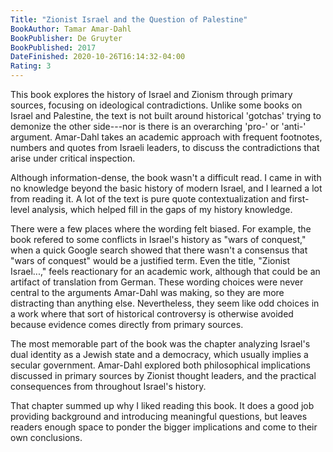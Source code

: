 ```yaml
---
Title: "Zionist Israel and the Question of Palestine"
BookAuthor: Tamar Amar-Dahl
BookPublisher: De Gruyter
BookPublished: 2017
DateFinished: 2020-10-26T16:14:32-04:00
Rating: 3
---
```


This book explores the history of Israel and Zionism through primary sources, focusing on ideological contradictions.
Unlike some books on Israel and Palestine, the text is not built around historical 'gotchas' trying to demonize the other side---nor is there is an overarching 'pro-' or 'anti-' argument.
Amar-Dahl takes an academic approach with frequent footnotes, numbers and quotes from Israeli leaders, to discuss the contradictions that arise under critical inspection.

Although information-dense, the book wasn't a difficult read.
I came in with no knowledge beyond the basic history of modern Israel, and I learned a lot from reading it.
A lot of the text is pure quote contextualization and first-level analysis, which helped fill in the gaps of my history knowledge.

There were a few places where the wording felt biased.
For example, the book refered to some conflicts in Israel's history as "wars of conquest," when a quick Google search showed that there wasn't a consensus that "wars of conquest" would be a justified term.
Even the title, "Zionist Israel...," feels reactionary for an academic work, although that could be an artifact of translation from German.
These wording choices were never central to the arguments Amar-Dahl was making, so they are more distracting than anything else.
Nevertheless, they seem like odd choices in a work where that sort of historical controversy is otherwise avoided because evidence comes directly from primary sources.

The most memorable part of the book was the chapter analyzing Israel's dual identity as a Jewish state and a democracy, which usually implies a secular government.
Amar-Dahl explored both philosophical implications discussed in primary sources by Zionist thought leaders, and the practical consequences from throughout Israel's history.

That chapter summed up why I liked reading this book.
It does a good job providing background and introducing meaningful questions, but leaves readers enough space to ponder the bigger implications and come to their own conclusions.
